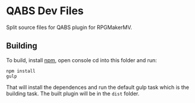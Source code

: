 # QABS Dev Files
Split source files for QABS plugin for RPGMakerMV.

## Building
To build, install [npm](https://www.npmjs.com/), open console cd into this folder and run:
~~~
npm install
gulp
~~~
That will install the dependences and run the default gulp task which is the building task. The built plugin will be in the `dist` folder.
